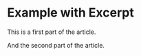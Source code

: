 # Example with Excerpt

This is a first part of the article.

<!--more-->

And the second part of the article.
